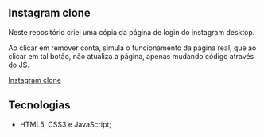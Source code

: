 ## Instagram clone

Neste repositório criei uma cópia da página de login do instagram desktop.

Ao clicar em remover conta, simula o funcionamento da página real, que ao clicar em tal botão, não atualiza a página, apenas mudando código através do JS.

[Instagram clone](https://jvnyor.github.io/instagram-clone/)

## Tecnologias
- HTML5, CSS3 e JavaScript;
